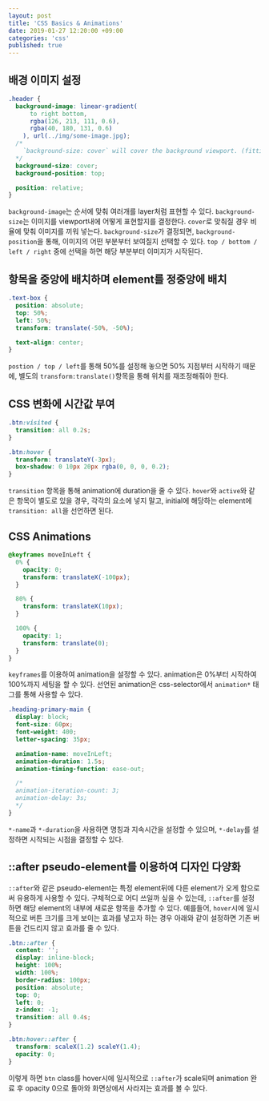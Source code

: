 ```yaml
---
layout: post
title: 'CSS Basics & Animations'
date: 2019-01-27 12:20:00 +09:00
categories: 'css'
published: true
---
```


## 배경 이미지 설정

```css
.header {
  background-image: linear-gradient(
      to right bottom,
      rgba(126, 213, 111, 0.6),
      rgba(40, 180, 131, 0.6)
    ), url(../img/some-image.jpg);
  /*
    `background-size: cover` will cover the background viewport. (fitting the aspect);
  */
  background-size: cover;
  background-position: top;

  position: relative;
}
```

`background-image`는 순서에 맞춰 여러개를 layer처럼 표현할 수 있다.
`background-size`는 이미지를 viewport내에 어떻게 표현할지를 결정한다. `cover`로 맞춰질 경우 비율에 맞춰 이미지를 끼워 넣는다.
`background-size`가 결정되면, `background-position`을 통해, 이미지의 어떤 부분부터 보여질지 선택할 수 있다. `top / bottom / left / right` 중에 선택을 하면 해당 부분부터 이미지가 시작된다.

## 항목을 중앙에 배치하며 element를 정중앙에 배치

```css
.text-box {
  position: absolute;
  top: 50%;
  left: 50%;
  transform: translate(-50%, -50%);

  text-align: center;
}
```

`postion / top / left`를 통해 50%를 설정해 놓으면 50% 지점부터 시작하기 때문에, 별도의 `transform:translate()`항목을 통해 위치를 재조정해줘야 한다.

## CSS 변화에 시간값 부여

```css
.btn:visited {
  transition: all 0.2s;
}

.btn:hover {
  transform: translateY(-3px);
  box-shadow: 0 10px 20px rgba(0, 0, 0, 0.2);
}
```

`transition` 항목을 통해 animation에 duration을 줄 수 있다. `hover`와 `active`와 같은 항목이 별도로 있을 경우, 각각의 요소에 넣지 말고, initial에 해당하는 element에 `transition: all`을 선언하면 된다.

## CSS Animations

```css
@keyframes moveInLeft {
  0% {
    opacity: 0;
    transform: translateX(-100px);
  }

  80% {
    transform: translateX(10px);
  }

  100% {
    opacity: 1;
    transform: translate(0);
  }
}
```

`keyframes`를 이용하여 animation을 설정할 수 있다. animation은 0%부터 시작하여 100%까지 세팅을 할 수 있다. 선언된 animation은 css-selector에서 `animation*` 태그를 통해 사용할 수 있다.

```css
.heading-primary-main {
  display: block;
  font-size: 60px;
  font-weight: 400;
  letter-spacing: 35px;

  animation-name: moveInLeft;
  animation-duration: 1.5s;
  animation-timing-function: ease-out;

  /*
  animation-iteration-count: 3;
  animation-delay: 3s;
  */
}
```

`*-name`과 `*-duration`을 사용하면 명칭과 지속시간을 설정할 수 있으며, `*-delay`를 설정하면 시작되는 시점을 결정할 수 있다.

## ::after pseudo-element를 이용하여 디자인 다양화

`::after`와 같은 pseudo-element는 특정 element뒤에 다른 element가 오게 함으로써 유용하게 사용할 수 있다. 구체적으로 어디 쓰일까 싶을 수 있는데, `::after`를 설정하면 해당 element의 내부에 새로운 항목을 추가할 수 있다. 예를들어, `hover`시에 일시적으로 버튼 크기를 크게 보이는 효과를 넣고자 하는 경우 아래와 같이 설정하면 기존 버튼을 건드리지 않고 효과를 줄 수 있다.

```css
.btn::after {
  content: '';
  display: inline-block;
  height: 100%;
  width: 100%;
  border-radius: 100px;
  position: absolute;
  top: 0;
  left: 0;
  z-index: -1;
  transition: all 0.4s;
}

.btn:hover::after {
  transform: scaleX(1.2) scaleY(1.4);
  opacity: 0;
}
```

이렇게 하면 `btn` class를 hover시에 일시적으로 `::after`가 scale되며 animation 완료 후 opacity 0으로 돌아와 화면상에서 사라지는 효과를 볼 수 있다.
